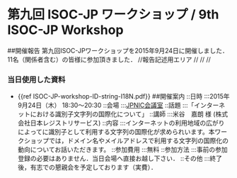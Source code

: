 # 第九回 ISOC-JP ワークショップ / 9th ISOC-JP Workshop
##開催報告
第九回ISOC-JPワークショップを2015年9月24日に開催しました．11名（関係者含む）の皆様に参加頂きました．
//報告記述用エリア
//
//
//
### 当日使用した資料
*  {{ref ISOC-JP-workshop-ID-string-I18N.pdf}}
##開催案内
::日時
:::2015年9月24日（木） 18:30〜20:30
::会場
:::[JPNIC会議室](https://www.nic.ad.jp/ja/profile/map.html)
::話題
:::「インターネットにおける識別子文字列の国際化について」
::講師
:::米谷　嘉朗 様 (株式会社日本レジストリサービス)
::内容
:::インターネットの利用地域の広がりによってに識別子として利用する文字列の国際化が求められいます。本ワークショップでは，ドメイン名やメイルアドレスで利用する文字列の国際化の動向についてお話いただきます。
::参加費用
:::無料
::参加方法
:::事前の参加登録の必要はありません．当日会場へ直接お越し下さい．
::その他
:::終了後，有志での懇親会を予定しております（実費）．